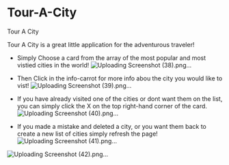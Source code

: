 # Tour-A-City
Tour A City

 Tour A City is a great little application for the adventurous traveler!

 * Simply Choose a card from the array of the most popular and most vistied cities in the world!
![Uploading Screenshot (38).png…]()

* Then Click in the info-carrot for more info abou the city you would like to vist!
![Uploading Screenshot (39).png…]()

* If you have already visited one of the cities or dont want them on the list, you can simply click the X on the top right-hand corner of the card.
![Uploading Screenshot (40).png…]()

* If you made a mistake and deleted a city, or you want them back to create a new list of cities simply refresh the page!
![Uploading Screenshot (41).png…]()

![Uploading Screenshot (42).png…]()
